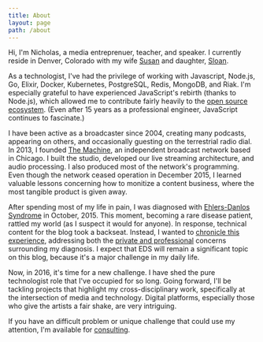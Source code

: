 ```yaml
---
title: About
layout: page
path: /about
---
```

Hi, I'm Nicholas, a media entreprenuer, teacher, and speaker. I currently reside
in Denver, Colorado with my wife [Susan](http://susandyoung.com) and daughter,
[Sloan](http://sloanyoung.com).

As a technologist, I've had the privilege of working with Javascript,
Node.js, Go, Elixir, Docker, Kubernetes, PostgreSQL, Redis, MongoDB, and Riak.
I'm especially grateful to have experienced JavaScript's rebirth (thanks to Node.js),
which allowed me to contribute fairly heavily to the [open source
ecosystem](https://www.npmjs.com/~nicholaswyoung). (Even after 15 years as a
professional engineer, JavaScript continues to fascinate.)
<script async src="//pagead2.googlesyndication.com/pagead/js/adsbygoogle.js"></script>
<ins class="adsbygoogle"
     style="display:block; text-align:center;"
     data-ad-layout="in-article"
     data-ad-format="fluid"
     data-ad-client="ca-pub-2222008371700158"
     data-ad-slot="6074071537"></ins>
<script>
     (adsbygoogle = window.adsbygoogle || []).push({});
</script>
I have been active as a broadcaster since 2004, creating many podcasts,
appearing on others, and occasionally guesting on the terrestrial radio dial.
In 2013, I founded [The
Machine](https://archive.org/search.php?query=machinefm),
an independent broadcast network based in Chicago. I built the studio,
developed our live streaming architecture, and audio processing. I also produced
most of the network's programming. Even though the network ceased operation in December
2015, I learned valuable lessons concerning how to monitize a content business,
where the most tangible product is given away.

After spending most of my life in pain, I was diagnosed with [Ehlers-Danlos
Syndrome](http://ehlers-danlos.com) in October, 2015. This moment, becoming a
rare disease patient, rattled my world (as I suspect it would for anyone). In
response, technical content for the blog took a backseat. Instead, I wanted to
[chronicle this experience](/life-on-the-inside/), addressing both the [private
and professional](/life-on-the-inside-part-ii/) concerns surrounding my
diagnosis. I expect that EDS will remain a significant topic on this blog,
because it's a major challenge in my daily life.

Now, in 2016, it's time for a new challenge. I have shed the pure technologist
role that I've occupied for so long. Going forward, I'll be tackling projects that
highlight my cross-disciplinary work, specifically at the intersection of media and
technology. Digital platforms, especially those who give the artists a fair shake, are
very intriguing.

If you have an difficult problem or unique challenge that could use my
attention, I'm available for [consulting](/consulting/).
